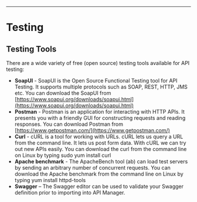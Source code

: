 ______________________________________________________________________________
# Testing

## Testing Tools

There are a wide variety of free (open source) testing tools available for API testing:

- **SoapUI** - SoapUI is the Open Source Functional Testing tool for API Testing. It supports multiple protocols such as SOAP, REST, HTTP, JMS etc. You can download the SoapUI from [https://www.soapui.org/downloads/soapui.html](https://www.soapui.org/downloads/soapui.html)
- **Postman** - Postman is an application for interacting with HTTP APIs. It presents you with a friendly GUI for constructing requests and reading responses. You can download Postman from [https://www.getpostman.com/](https://www.getpostman.com/)
- **Curl** - cURL is a tool for working with URLs. cURL lets us query a URL from the command line. It lets us post form data. With cURL we can try out new APIs easily. You can download the curl from the command line on Linux by typing sudo yum install curl
- **Apache benchmark** - The ApacheBench tool (ab) can load test servers by sending an arbitrary number of concurrent requests. You can download the Apache benchmark from the command line on Linux by typing yum install httpd-tools
- **Swagger** – The Swagger editor can be used to validate your Swagger definition prior to importing into API Manager.
